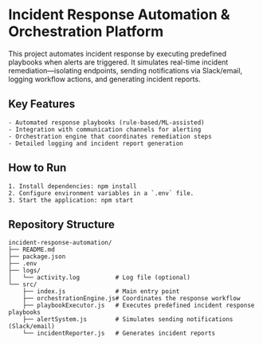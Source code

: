 # Incident Response Automation & Orchestration Platform

This project automates incident response by executing predefined playbooks when alerts are triggered. It simulates real-time incident remediation—isolating endpoints, sending notifications via Slack/email, logging workflow actions, and generating incident reports.

## Key Features
```
- Automated response playbooks (rule-based/ML-assisted)
- Integration with communication channels for alerting
- Orchestration engine that coordinates remediation steps
- Detailed logging and incident report generation
```
## How to Run
```
1. Install dependencies: npm install
2. Configure environment variables in a `.env` file.
3. Start the application: npm start
```
## Repository Structure
```
incident-response-automation/
├── README.md
├── package.json
├── .env
├── logs/
│   └── activity.log          # Log file (optional)
└── src/
    ├── index.js              # Main entry point
    ├── orchestrationEngine.js# Coordinates the response workflow
    ├── playbookExecutor.js   # Executes predefined incident response playbooks
    ├── alertSystem.js        # Simulates sending notifications (Slack/email)
    └── incidentReporter.js   # Generates incident reports
```

